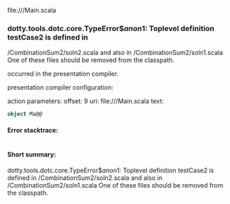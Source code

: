 file://<WORKSPACE>/Main.scala
### dotty.tools.dotc.core.TypeError$$anon$1: Toplevel definition testCase2 is defined in
  <WORKSPACE>/CombinationSum2/soln2.scala
and also in
  <WORKSPACE>/CombinationSum2/soln1.scala
One of these files should be removed from the classpath.

occurred in the presentation compiler.

presentation compiler configuration:


action parameters:
offset: 9
uri: file://<WORKSPACE>/Main.scala
text:
```scala
object Ma@@

```



#### Error stacktrace:

```

```
#### Short summary: 

dotty.tools.dotc.core.TypeError$$anon$1: Toplevel definition testCase2 is defined in
  <WORKSPACE>/CombinationSum2/soln2.scala
and also in
  <WORKSPACE>/CombinationSum2/soln1.scala
One of these files should be removed from the classpath.